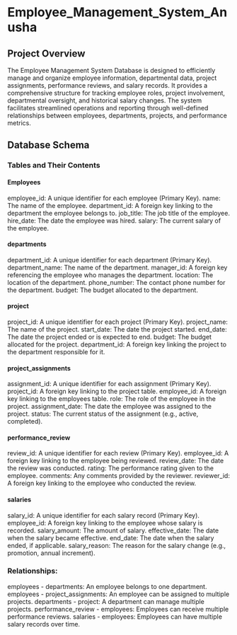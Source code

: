 # Employee_Management_System_Anusha
## Project Overview
The Employee Management System Database is designed to efficiently manage and organize employee information, departmental data, project assignments, performance reviews, and salary records. It provides a comprehensive structure for tracking employee roles, project involvement, departmental oversight, and historical salary changes. The system facilitates streamlined operations and reporting through well-defined relationships between employees, departments, projects, and performance metrics.
## Database Schema
### Tables and Their Contents
#### Employees
employee_id: A unique identifier for each employee (Primary Key).
name: The name of the employee.
department_id: A foreign key linking to the department the employee belongs to.
job_title: The job title of the employee.
hire_date: The date the employee was hired.
salary: The current salary of the employee.
#### departments
department_id: A unique identifier for each department (Primary Key).
department_name: The name of the department.
manager_id: A foreign key referencing the employee who manages the department.
location: The location of the department.
phone_number: The contact phone number for the department.
budget: The budget allocated to the department.
#### project
project_id: A unique identifier for each project (Primary Key).
project_name: The name of the project.
start_date: The date the project started.
end_date: The date the project ended or is expected to end.
budget: The budget allocated for the project.
department_id: A foreign key linking the project to the department responsible for it.
#### project_assignments
assignment_id: A unique identifier for each assignment (Primary Key).
project_id: A foreign key linking to the project table.
employee_id: A foreign key linking to the employees table.
role: The role of the employee in the project.
assignment_date: The date the employee was assigned to the project.
status: The current status of the assignment (e.g., active, completed).
#### performance_review
review_id: A unique identifier for each review (Primary Key).
employee_id: A foreign key linking to the employee being reviewed.
review_date: The date the review was conducted.
rating: The performance rating given to the employee.
comments: Any comments provided by the reviewer.
reviewer_id: A foreign key linking to the employee who conducted the review.
#### salaries
salary_id: A unique identifier for each salary record (Primary Key).
employee_id: A foreign key linking to the employee whose salary is recorded.
salary_amount: The amount of salary.
effective_date: The date when the salary became effective.
end_date: The date when the salary ended, if applicable.
salary_reason: The reason for the salary change (e.g., promotion, annual increment).
### Relationships:
employees - departments: An employee belongs to one department.
employees - project_assignments: An employee can be assigned to multiple projects.
departments - project: A department can manage multiple projects.
performance_review - employees: Employees can receive multiple performance reviews.
salaries - employees: Employees can have multiple salary records over time.




